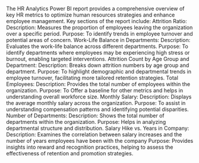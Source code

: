 The HR Analytics Power BI report provides a comprehensive overview of key HR metrics to optimize human resources strategies and enhance employee management. Key sections of the report include:
Attrition Ratio:
Description: Measures the proportion of employees leaving the organization over a specific period. 
Purpose: To identify trends in employee turnover and potential areas of concern.
Work-Life Balance in Departments:
Description: Evaluates the work-life balance across different departments. 
Purpose: To identify departments where employees may be experiencing high stress or burnout, enabling targeted interventions.
Attrition Count by Age Group and Department:
Description: Breaks down attrition numbers by age group and department. 
Purpose: To highlight demographic and departmental trends in employee turnover, facilitating more tailored retention strategies.
Total Employees:
Description: Provides the total number of employees within the organization.
 Purpose: To Offer a baseline for other metrics and helps in understanding overall workforce size.
Monthly Salary:
Description: Displays the average monthly salary across the organization.
 Purpose: To assist in understanding compensation patterns and identifying potential disparities.
Number of Departments:
Description: Shows the total number of departments within the organization. 
Purpose: Helps in analyzing departmental structure and distribution.
Salary Hike vs. Years in Company:
Description: Examines the correlation between salary increases and the number of years employees have been with the company
Purpose: Provides insights into reward and recognition practices, helping to assess the effectiveness of retention and promotion strategies.

